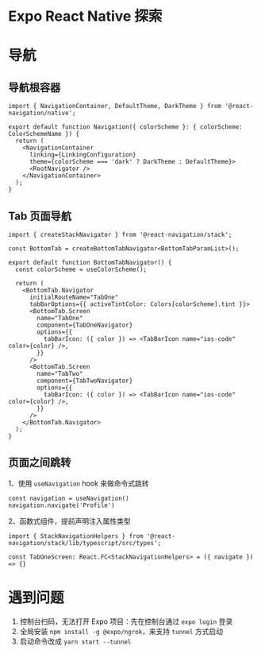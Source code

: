 # Expo React Native 探索

# 导航

## 导航根容器

``` tsx
import { NavigationContainer, DefaultTheme, DarkTheme } from '@react-navigation/native';

export default function Navigation({ colorScheme }: { colorScheme: ColorSchemeName }) {
  return (
    <NavigationContainer
      linking={LinkingConfiguration}
      theme={colorScheme === 'dark' ? DarkTheme : DefaultTheme}>
      <RootNavigator />
    </NavigationContainer>
  );
}
```

## Tab 页面导航

``` tsx
import { createStackNavigator } from '@react-navigation/stack';

const BottomTab = createBottomTabNavigator<BottomTabParamList>();

export default function BottomTabNavigator() {
  const colorScheme = useColorScheme();

  return (
    <BottomTab.Navigator
      initialRouteName="TabOne"
      tabBarOptions={{ activeTintColor: Colors[colorScheme].tint }}>
      <BottomTab.Screen
        name="TabOne"
        component={TabOneNavigator}
        options={{
          tabBarIcon: ({ color }) => <TabBarIcon name="ios-code" color={color} />,
        }}
      />
      <BottomTab.Screen
        name="TabTwo"
        component={TabTwoNavigator}
        options={{
          tabBarIcon: ({ color }) => <TabBarIcon name="ios-code" color={color} />,
        }}
      />
    </BottomTab.Navigator>
  );
}
```

## 页面之间跳转

1、使用 `useNavigation` hook 来做命令式跳转

``` tsx
const navigation = useNavigation()
navigation.navigate('Profile')
```

2、函数式组件，提前声明注入属性类型

``` tsx
import { StackNavigationHelpers } from '@react-navigation/stack/lib/typescript/src/types';

const TabOneScreen: React.FC<StackNavigationHelpers> = ({ navigate }) => {}
```

# 遇到问题
1. 控制台扫码，无法打开 Expo 项目：先在控制台通过 `expo login` 登录
2. 全局安装 `npm install -g @expo/ngrok`，来支持 `tunnel` 方式启动
3. 启动命令改成 `yarn start --tunnel`